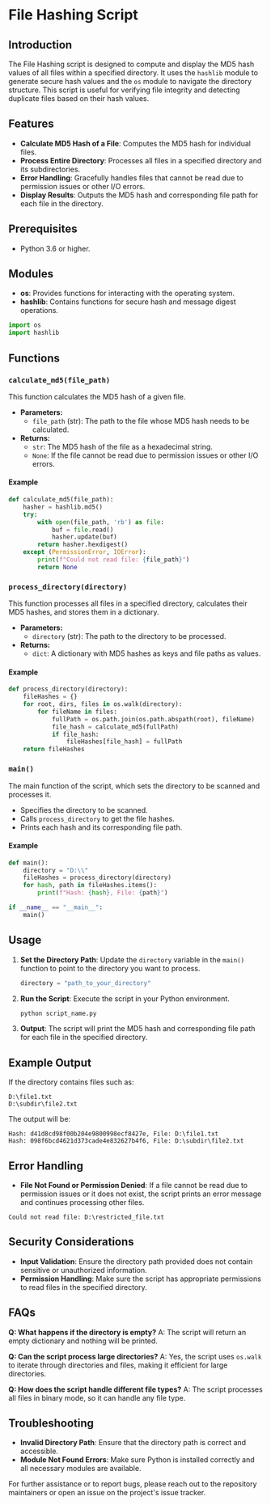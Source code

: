 # File Hashing Script

## Introduction

The File Hashing script is designed to compute and display the MD5 hash values of all files within a specified directory. It uses the `hashlib` module to generate secure hash values and the `os` module to navigate the directory structure. This script is useful for verifying file integrity and detecting duplicate files based on their hash values.

## Features

- **Calculate MD5 Hash of a File**: Computes the MD5 hash for individual files.
- **Process Entire Directory**: Processes all files in a specified directory and its subdirectories.
- **Error Handling**: Gracefully handles files that cannot be read due to permission issues or other I/O errors.
- **Display Results**: Outputs the MD5 hash and corresponding file path for each file in the directory.

## Prerequisites

- Python 3.6 or higher.

## Modules

- **os**: Provides functions for interacting with the operating system.
- **hashlib**: Contains functions for secure hash and message digest operations.

```python
import os
import hashlib
```

## Functions

### `calculate_md5(file_path)`

This function calculates the MD5 hash of a given file.

- **Parameters:**
  - `file_path` (str): The path to the file whose MD5 hash needs to be calculated.
- **Returns:**
  - `str`: The MD5 hash of the file as a hexadecimal string.
  - `None`: If the file cannot be read due to permission issues or other I/O errors.

#### Example

```python
def calculate_md5(file_path):
    hasher = hashlib.md5()
    try:
        with open(file_path, 'rb') as file:
            buf = file.read()
            hasher.update(buf)
        return hasher.hexdigest()
    except (PermissionError, IOError):
        print(f"Could not read file: {file_path}")
        return None
```

### `process_directory(directory)`

This function processes all files in a specified directory, calculates their MD5 hashes, and stores them in a dictionary.

- **Parameters:**
  - `directory` (str): The path to the directory to be processed.
- **Returns:**
  - `dict`: A dictionary with MD5 hashes as keys and file paths as values.

#### Example

```python
def process_directory(directory):
    fileHashes = {}
    for root, dirs, files in os.walk(directory):
        for fileName in files:
            fullPath = os.path.join(os.path.abspath(root), fileName)
            file_hash = calculate_md5(fullPath)
            if file_hash:
                fileHashes[file_hash] = fullPath
    return fileHashes
```

### `main()`

The main function of the script, which sets the directory to be scanned and processes it.

- Specifies the directory to be scanned.
- Calls `process_directory` to get the file hashes.
- Prints each hash and its corresponding file path.

#### Example

```python
def main():
    directory = "D:\\"
    fileHashes = process_directory(directory)
    for hash, path in fileHashes.items():
        print(f"Hash: {hash}, File: {path}")

if __name__ == "__main__":
    main()
```

## Usage

1. **Set the Directory Path**: Update the `directory` variable in the `main()` function to point to the directory you want to process.

    ```python
    directory = "path_to_your_directory"
    ```

2. **Run the Script**: Execute the script in your Python environment.

    ```bash
    python script_name.py
    ```

3. **Output**: The script will print the MD5 hash and corresponding file path for each file in the specified directory.

## Example Output

If the directory contains files such as:

```plaintext
D:\file1.txt
D:\subdir\file2.txt
```

The output will be:

```plaintext
Hash: d41d8cd98f00b204e9800998ecf8427e, File: D:\file1.txt
Hash: 098f6bcd4621d373cade4e832627b4f6, File: D:\subdir\file2.txt
```

## Error Handling

- **File Not Found or Permission Denied**: If a file cannot be read due to permission issues or it does not exist, the script prints an error message and continues processing other files.

```plaintext
Could not read file: D:\restricted_file.txt
```

## Security Considerations

- **Input Validation**: Ensure the directory path provided does not contain sensitive or unauthorized information.
- **Permission Handling**: Make sure the script has appropriate permissions to read files in the specified directory.

## FAQs

**Q: What happens if the directory is empty?**
A: The script will return an empty dictionary and nothing will be printed.

**Q: Can the script process large directories?**
A: Yes, the script uses `os.walk` to iterate through directories and files, making it efficient for large directories.

**Q: How does the script handle different file types?**
A: The script processes all files in binary mode, so it can handle any file type.

## Troubleshooting

- **Invalid Directory Path**: Ensure that the directory path is correct and accessible.
- **Module Not Found Errors**: Make sure Python is installed correctly and all necessary modules are available.

For further assistance or to report bugs, please reach out to the repository maintainers or open an issue on the project's issue tracker.
